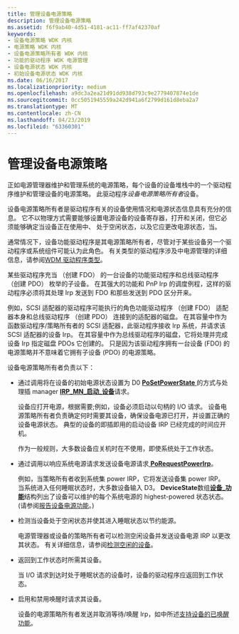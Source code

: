 ```yaml
---
title: 管理设备电源策略
description: 管理设备电源策略
ms.assetid: f6f9ab40-4d51-4181-ac11-ff7af42370af
keywords:
- 设备电源策略 WDK 内核
- 电源策略 WDK 内核
- 设备电源策略所有者 WDK 内核
- 功能的驱动程序 WDK 电源管理
- 设备电源状态 WDK 内核
- 初始设备电源状态 WDK 内核
ms.date: 06/16/2017
ms.localizationpriority: medium
ms.openlocfilehash: a9dc3a2ea21d91dd938d793c9e2779407874e1de
ms.sourcegitcommit: 0cc5051945559a242d941a6f2799d161d8eba2a7
ms.translationtype: MT
ms.contentlocale: zh-CN
ms.lasthandoff: 04/23/2019
ms.locfileid: "63360301"
---
```

# <a name="managing-device-power-policy"></a>管理设备电源策略





正如电源管理器维护和管理系统的电源策略，每个设备的设备堆栈中的一个驱动程序维护和管理设备的电源策略。 此驱动程序*设备电源策略所有者*设备。

设备电源策略所有者是驱动程序有关的设备使用情况和电源状态信息具有充分的信息。 它不以物理方式需要能够设置电源设备的设备寄存器，打开和关闭，但它必须能够确定当设备正在使用中、 处于空闲状态，以及它应更改电源状态，当。

通常情况下，设备功能驱动程序是其电源策略所有者，尽管对于某些设备另一个驱动程序或系统组件可能认为此角色。 有关类型的驱动程序涉及中电源管理的详细信息，请参阅[WDM 驱动程序类型](types-of-wdm-drivers.md)。

某些驱动程序充当 （创建 FDO） 的一台设备的功能驱动程序和总线驱动程序 （创建 PDO） 枚举的子设备。 在其强大的功能和 PnP Irp 的调度例程，这样的驱动程序必须将其处理 Irp 发送到 FDO 和那些发送到 PDO 区分开来。

例如，SCSI 适配器的驱动程序可能执行的角色功能驱动程序 （创建 FDO） 适配器本身和总线驱动程序 （创建 PDO） 连接到的适配器的磁盘。 在其容量中作为函数驱动程序/策略所有者的 SCSI 适配器，此驱动程序接收 Irp 系统，并请求该 SCSI 适配器的设备 Irp。 在其容量中作为总线驱动程序的磁盘，它将处理并完成设备 Irp 指定磁盘 PDOs 它创建的。 只是因为该驱动程序拥有一台设备 (FDO) 的电源策略并不意味着它拥有子设备 (PDO) 的电源策略。

设备电源策略所有者负责以下：

-   通过调用将在设备的初始电源状态设置为 D0 [ **PoSetPowerState** ](https://msdn.microsoft.com/library/windows/hardware/ff559765)的方式与处理插 manager [ **IRP\_MN\_启动\_设备**](https://msdn.microsoft.com/library/windows/hardware/ff551749)请求。

    设备应打开电源，根据需要;例如，设备必须启动以句柄的 I/O 请求。 设备电源策略所有者负责确定何时需要其设备，确保设备电源已打开，并设置正确的设备电源状态。 典型的设备的即插即用的启动设备 IRP 已经完成的时间应开机。

    作为一般规则，大多数设备应关机时在不使用，即使系统处于工作状态。

-   通过调用以响应系统电源请求发送设备电源请求[ **PoRequestPowerIrp**](https://msdn.microsoft.com/library/windows/hardware/ff559734)。

    例如，当策略所有者收到系统集 power IRP，它将发送设备集 power IRP。 当系统进入任何睡眠状态时，大多数设备输入 D3。 **DeviceState**数组[**设备\_功能**](https://msdn.microsoft.com/library/windows/hardware/ff543095)结构列出了设备可以维护的每个系统电源的 highest-powered 状态状态。 (请参阅[报告设备电源功能](reporting-device-power-capabilities.md)。)

-   检测当设备处于空闲状态并使其进入睡眠状态以节约能源。

    电源管理器或设备的策略所有者可以检测空闲设备并发送设备电源 IRP 以更改其状态。 有关详细信息，请参阅[检测空闲的设备](detecting-an-idle-device.md)。

-   返回到工作状态时所需其设备。

    当 I/O 请求到达时处于睡眠状态的设备时，设备的驱动程序应返回到工作状态。

-   启用和禁用唤醒时请求其设备。

    设备的电源策略所有者发送并取消等待/唤醒 Irp，如中所述[支持设备的已唤醒功能](supporting-devices-that-have-wake-up-capabilities.md)。

 

 




